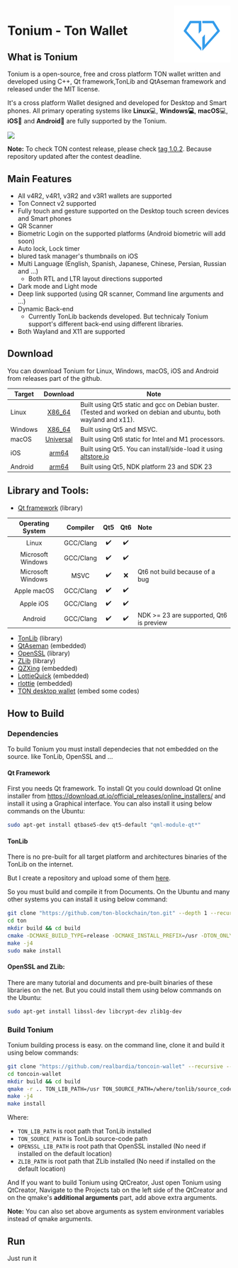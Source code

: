 <img src="configurations/default/linux/share/hicolor/128x128/apps/tonium.png"  align="right" />

# Tonium - Ton Wallet

## What is Tonium

Tonium is a open-source, free and cross platform TON wallet written and developed using C++, Qt framework,TonLib and QtAseman framework and released under the MIT license.

It's a cross platform Wallet designed and developed for Desktop and Smart phones. All primary operating systems like **Linux**💻, **Windows💻**, **macOS**💻, **iOS**📱 and **Android**📱 are fully supported by the Tonium.



<img src="images/adv.png"  align="center" />



**Note:** To check TON contest release, please check [tag 1.0.2](https://github.com/realbardia/toncoin-wallet/tree/1.0.2). Because repository updated after the contest deadline.

## Main Features

- All v4R2, v4R1, v3R2 and v3R1 wallets are supported
- Ton Connect v2 supported
- Fully touch and gesture supported on the Desktop touch screen devices and Smart phones
- QR Scanner
- Biometric Login on the supported platforms (Android biometric will add soon)
- Auto lock, Lock timer
- blured task manager's thumbnails on iOS
- Multi Language (English, Spanish, Japanese, Chinese, Persian, Russian and ...)
  - Both RTL and LTR layout directions supported
- Dark mode and Light mode
- Deep link supported (using QR scanner, Command line arguments and ...)
- Dynamic Back-end
  - Currently TonLib backends developed. But technicaly Tonium support's different back-end using different libraries.
- Both Wayland and X11 are supported

## Download

You can download Tonium for Linux, Windows, macOS, iOS and Android from releases part of the github.

| Target  |                           Download                           | Note                                                         |
| ------- | :----------------------------------------------------------: | ------------------------------------------------------------ |
| Linux   | [X86_64](https://github.com/realbardia/toncoin-wallet/releases/download/1.0.2/Tonium-1.0.2-x86_64-Linux.AppImage) | Built using Qt5 static and gcc on Debian buster. (Tested and worked on debian and ubuntu, both wayland and x11). |
| Windows | [X86_64](https://github.com/realbardia/toncoin-wallet/releases/download/1.0.2/Tonium-1.0.2-x86_64-Windows.zip) | Built using Qt5 and MSVC.                                    |
| macOS   | [Universal](https://github.com/realbardia/toncoin-wallet/releases/download/1.0.2/Tonium-1.0.2-Universal-macOS.zip) | Built using Qt6 static for Intel and M1 processors.          |
| iOS     | [arm64](https://github.com/realbardia/toncoin-wallet/releases/download/1.0.2/Tonium-1.0.2-arm64-iOS.ipa) | Built using Qt5. You can install/side-load it using [altstore.io](https://altstore.io/) |
| Android | [arm64](https://github.com/realbardia/toncoin-wallet/releases/download/1.0.2/Tonium-1.0.2-arm64-Android.apk) | Built using Qt5, NDK platform 23 and SDK 23                  |

## Library and Tools:

- [Qt framework]() (library)

| Operating System  | Compiler  | Qt5  | Qt6  | Note                                    |
| :---------------: | :-------: | :--: | :--: | :-------------------------------------- |
|       Linux       | GCC/Clang |  ✔️   |  ✔️   |                                         |
| Microsoft Windows | GCC/Clang |  ✔️   |  ✔️   |                                         |
| Microsoft Windows |   MSVC    |  ✔️   |  ❌   | Qt6 not build because of a bug          |
|    Apple macOS    | GCC/Clang |  ✔️   |  ✔️   |                                         |
|     Apple iOS     | GCC/Clang |  ✔️   |  ✔️   |                                         |
|      Android      | GCC/Clang |  ✔️   |  ✔️   | NDK >= 23 are supported, Qt6 is preview |

- [TonLib](https://github.com/ton-blockchain/ton) (library)
- [QtAseman](https://github.com/Aseman-Land/QtAseman) (embedded)
- [OpenSSL](https://www.openssl.org/) (library)
- [ZLib](https://zlib.net/) (library)
- [QZXing](https://github.com/ftylitak/qzxing) (embedded)
- [LottieQuick](https://github.com/dseight/lottiequick/) (embedded)
- [rlottie](https://github.com/Samsung/rlottie) (embedded)
- [TON desktop wallet](https://github.com/ton-blockchain/wallet-desktop) (embed some codes)

## How to Build

### Dependencies

To build Tonium you must install dependecies that not embedded on the source. like TonLib, OpenSSL and ...

#### Qt Framework

First you needs Qt framework. To install Qt you could download Qt online installer from https://download.qt.io/official_releases/online_installers/ and install it using a Graphical interface. You can also install it using below commands on the Ubuntu:

```bash
sudo apt-get install qtbase5-dev qt5-default "qml-module-qt*"
```

#### TonLib

There is no pre-built for all target platform and architectures binaries of the TonLib on the internet. 

But I create a repository and upload some of them [here](https://github.com/realbardia/tonlib-builds/releases/tag/2023_May_22).

So you must build and compile it from Documents. On the Ubuntu and many other systems you can install it using below command:

```bash
git clone "https://github.com/ton-blockchain/ton.git" --depth 1 --recursive
cd ton
mkdir build && cd build
cmake -DCMAKE_BUILD_TYPE=release -DCMAKE_INSTALL_PREFIX=/usr -DTON_ONLY_TONLIB=1 -DBUILD_SHARED_LIBS=OFF ..
make -j4
sudo make install
```

#### OpenSSL and ZLib:

There are many tutorial and documents and pre-built binaries of these libraries on the net. But you could install them using below commands on the Ubuntu:

```bash
sudo apt-get install libssl-dev libcrypt-dev zlib1g-dev
```



### Build Tonium

Tonium building process is easy. on the command line, clone it and build it using below commands:

```bash
git clone "https://github.com/realbardia/toncoin-wallet" --recursive --depth 1
cd toncoin-wallet
mkdir build && cd build
qmake -r .. TON_LIB_PATH=/usr TON_SOURCE_PATH=/where/tonlib/source_code/cloned OPENSSL_LIB_PATH=/usr ZLIB_PATH=/usr
make -j4
make install
```

Where:

- `TON_LIB_PATH` is root path that TonLib installed
- `TON_SOURCE_PATH` is TonLib source-code path
- `OPENSSL_LIB_PATH` is root path that OpenSSL installed (No need if installed on the default location)
- `ZLIB_PATH` is root path that ZLib installed (No need if installed on the default location)



And If you want to build Tonium using QtCreator, Just open Tonium using QtCreator, Navigate to the Projects tab on the left side of the QtCreator and on the qmake's **additional arguments** part, add above extra arguments.

**Note:** You can also set above arguments as system environment variables instead of qmake arguments.

## Run

Just run it

